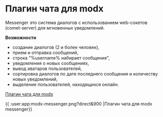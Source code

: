 
# Плагин чата для modx

Messenger это система диалогов с использованием web-сокетов (comet-server) для мгновенных уведомлений.

**Возможности**

  * создание диалогов (2 и более человек),
  * прием и отправка сообщений,
  * строка "%username% набирает сообщение",
  * уведомления о новых сообщениях,
  * вывод аватаров пользователей,
  * сортировка диалогов по дате последнего сообщения и количеству новых уведомлений,
  * выделение пользователей, находящихся онлайн.

[Плагин чата для modx](https://modstore.pro/packages/users/messenger)

{{ :user:app:modx-messenger.png?direct&900 |Плагин чата для modx messenger}}